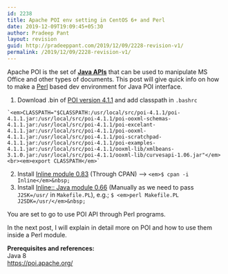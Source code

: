 ```yaml
---
id: 2238
title: Apache POI env setting in CentOS 6+ and Perl
date: 2019-12-09T19:09:45+05:30
author: Pradeep Pant
layout: revision
guid: http://pradeeppant.com/2019/12/09/2228-revision-v1/
permalink: /2019/12/09/2228-revision-v1/
---
```

Apache POI is the set of [**Java APIs**](http://poi.apache.org/apidocs/4.1/) that can be used to manipulate MS Office and other types of documents. This post will give quick info on how to make a [Perl](https://www.perl.org/) based dev environment for Java POI interface.

  1. Download .bin of [POI version 4.1.1](https://www.apache.org/dyn/closer.lua/poi/release/bin/poi-bin-4.1.1-20191023.tar.gz) and add classpath in `.bashrc`  
  
    `<em>CLASSPATH="$CLASSPATH:/usr/local/src/poi-4.1.1/poi-4.1.1.jar:/usr/local/src/poi-4.1.1/poi-ooxml-schemas-4.1.1.jar:/usr/local/src/poi-4.1.1/poi-excelant-4.1.1.jar:/usr/local/src/poi-4.1.1/poi-ooxml-4.1.1.jar:/usr/local/src/poi-4.1.1/poi-scratchpad-4.1.1.jar:/usr/local/src/poi-4.1.1/poi-examples-4.1.1.jar:/usr/local/src/poi-4.1.1/ooxml-lib/xmlbeans-3.1.0.jar:/usr/local/src/poi-4.1.1/ooxml-lib/curvesapi-1.06.jar"</em><br><em>export CLASSPATH</em>`
  2. Install [Inline module&nbsp;0.83](https://metacpan.org/release/Inline) (Through CPAN) &#8212;> `<em>$ cpan -i Inline</em>&nbsp;`
  3. Install [Inline:: Java module 0.66](https://metacpan.org/release/Inline-Java) (Manually as we need to pass `J2SK=/usr/` in `Makefile.PL`),&nbsp;e.g.;  `$ <em>perl Makefile.PL J2SDK=/usr/</em>&nbsp;`

You are set to go to use POI API through Perl programs. 

In the next post, I will explain in detail more on POI and how to use them inside a Perl module.  
  
**Prerequisites and references:**  
Java 8  
<https://poi.apache.org/>